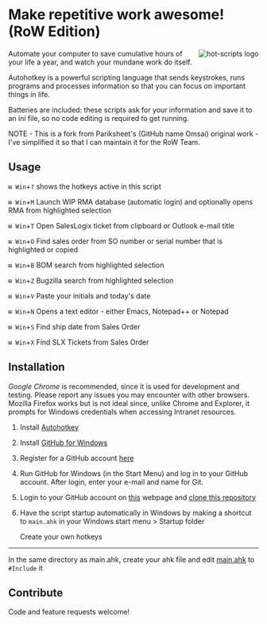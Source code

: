 Make repetitive work awesome! (RoW Edition)
===========================================
<img src="https://cloud.github.com/downloads/omsai/andorian-hotkeys/andorian-scripts-banner.png"
 alt="hot-scripts logo" title="Happy Andorian" align="right" />

Automate your computer to save cumulative hours of your life a year,
and watch your mundane work do itself.

Autohotkey is a powerful scripting language that sends keystrokes,
runs programs and processes information so that you can focus on
important things in life.

Batteries are included: these scripts ask for your information and
save it to an ini file, so no code editing is required to get running.

NOTE - This is a fork from Pariksheet's (GitHub name Omsai) original work - I've simplified it so that I can maintain it for the RoW Team.


Usage
-----

`⊞ Win`+`?` shows the hotkeys active in this script

`⊞ Win`+`M` Launch WIP RMA database (automatic login) and optionally opens RMA from highlighted selection

`⊞ Win`+`T` Open SalesLogix ticket from clipboard or Outlook e-mail title

`⊞ Win`+`O` Find sales order from SO number or serial number that is highlighted or copied

`⊞ Win`+`B` BOM search from highlighted selection

`⊞ Win`+`Z` Bugzilla search from highlighted selection

`⊞ Win`+`V` Paste your initials and today's date

`⊞ Win`+`N` Opens a text editor - either Emacs, Notepad++ or Notepad

`⊞ Win`+`S` Find ship date from Sales Order

`⊞ Win`+`X` Find SLX Tickets from Sales Order



Installation
------------
*Google Chrome* is recommended, since it is used for development and testing.
Please report any issues you may encounter with other browsers.
Mozilla Firefox works but is not ideal since, unlike Chrome and Explorer, it 
prompts for Windows credentials when accessing Intranet resources.

1.  Install <a href="http://ahkscript.org/" target="_blank">Autohotkey</a>

2.  Install <a href="http://windows.github.com/" target="_blank">GitHub for Windows</a>

3.  Register for a GitHub account <a href="https://github.com/join" target="_blank">here</a>
	
4.	Run GitHub for Windows (in the Start Menu) and log in to your GitHub account. 
    After login, enter your e-mail and name for Git.

5.  Login to your GitHub account on <a href="https://github.com/JimboMahoney/andorian-hotkeys" target="_blank">this</a> webpage and 
    [clone this repository](github-windows://openRepo/https://github.com/JimboMahoney/andorian-hotkeys)

6.  Have the script startup automatically in Windows by
    making a shortcut to `main.ahk` in your Windows start menu > Startup folder


	Create your own hotkeys
-----------------------
In the same directory as main.ahk, create your ahk file and edit
[main.ahk](andorian-hotkeys/blob/master/main.ahk#L18) to `#Include` it


Contribute
----------
Code and feature requests welcome!


